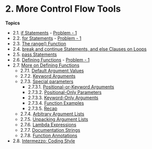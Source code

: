 # 2. More Control Flow Tools

**Topics**
- 2.1. [if Statements](https://github.com/trioXech/python-core/blob/master/2.MoreControlFlowTools/2.1.IfStatements) - [Problem - 1](https://github.com/trioXech/python-core/tree/master/2.MoreControlFlowTools/2.1.IfStatements#solve-some-problems)
- 2.2. [for Statements](https://github.com/trioXech/python-core/blob/master/2.MoreControlFlowTools/2.2.ForStatements) - [Problem - 1](https://github.com/trioXech/python-core/tree/master/2.MoreControlFlowTools/2.2.ForStatements#solve-some-problems)
- 2.3. [The range() Function](https://github.com/trioXech/python-core/blob/master/2.MoreControlFlowTools/2.3.TheRangeFunction)
- 2.4. [break and continue Statements, and else Clauses on Loops](https://github.com/trioXech/python-core/blob/master/2.MoreControlFlowTools/2.4.BreakAndContinueStatementsAndElseClausesOnLoops)
- 2.5. [pass Statements](https://github.com/trioXech/python-core/blob/master/2.MoreControlFlowTools/2.5.PassStatements)
- 2.6. [Defining Functions](https://github.com/trioXech/python-core/blob/master/2.MoreControlFlowTools/2.6.DefiningFunctions) - [Problem - 1](https://github.com/trioXech/python-core/tree/master/2.MoreControlFlowTools/2.6.DefiningFunctions#solve-some-problems)
- 2.7. [More on Defining Functions](https://github.com/trioXech/python-core/blob/master/2.MoreControlFlowTools)
  - 2.7.1. [Default Argument Values](https://github.com/trioXech/python-core/blob/master/2.MoreControlFlowTools/2.7.MoreOnDefiningFunctions/2.7.1.DefaultArgumentValues)
  - 2.7.2. [Keyword Arguments](https://github.com/trioXech/python-core/blob/master/2.MoreControlFlowTools/2.7.MoreOnDefiningFunctions/2.7.2.KeywordArguments)
  - 2.7.3. [Special parameters](https://github.com/trioXech/python-core/blob/master/2.MoreControlFlowTools/2.7.MoreOnDefiningFunctions/2.7.3.SpecialParameters)
    - 2.7.3.1. [Positional-or-Keyword Arguments](https://github.com/trioXech/python-core/blob/master/2.MoreControlFlowTools/2.7.MoreOnDefiningFunctions/2.7.3.SpecialParameters/2.7.3.1.PositionalOrKeywordArguments)
    - 2.7.3.2. [Positional-Only Parameters](https://github.com/trioXech/python-core/blob/master/2.MoreControlFlowTools/2.7.MoreOnDefiningFunctions/2.7.3.SpecialParameters/2.7.3.2.PositionalOnlyParameters)
    - 2.7.3.3. [Keyword-Only Arguments](https://github.com/trioXech/python-core/blob/master/2.MoreControlFlowTools/2.7.MoreOnDefiningFunctions/2.7.3.SpecialParameters/2.7.3.3.KeywordOnlyArguments)
    - 2.7.3.4. [Function Examples](https://github.com/trioXech/python-core/blob/master/2.MoreControlFlowTools/2.7.MoreOnDefiningFunctions/2.7.3.SpecialParameters/2.7.3.4.FunctionExamples)
    - 2.7.3.5. [Recap](https://github.com/trioXech/python-core/blob/master/2.MoreControlFlowTools/2.7.MoreOnDefiningFunctions/2.7.3.SpecialParameters/2.7.3.5.Recap)
  - 2.7.4. [Arbitrary Argument Lists](https://github.com/trioXech/python-core/blob/master/2.MoreControlFlowTools/2.7.MoreOnDefiningFunctions/2.7.4.ArbitraryArgumentLists)
  - 2.7.5. [Unpacking Argument Lists](https://github.com/trioXech/python-core/blob/master/2.MoreControlFlowTools/2.7.MoreOnDefiningFunctions/2.7.5.UnpackingArgumentLists)
  - 2.7.6. [Lambda Expressions](https://github.com/trioXech/python-core/blob/master/2.MoreControlFlowTools/2.7.MoreOnDefiningFunctions/2.7.6.LambdaExpressions)
  - 2.7.7. [Documentation Strings](https://github.com/trioXech/python-core/blob/master/2.MoreControlFlowTools/2.7.MoreOnDefiningFunctions/2.7.7.DocumentationStrings)
  - 2.7.8. [Function Annotations](https://github.com/trioXech/python-core/blob/master/2.MoreControlFlowTools/2.7.MoreOnDefiningFunctions/2.7.8.FunctionAnnotations)
- 2.8. [Intermezzo: Coding Style](https://github.com/trioXech/python-core/blob/master/2.MoreControlFlowTools/2.8.IntermezzoCondingStyle)
